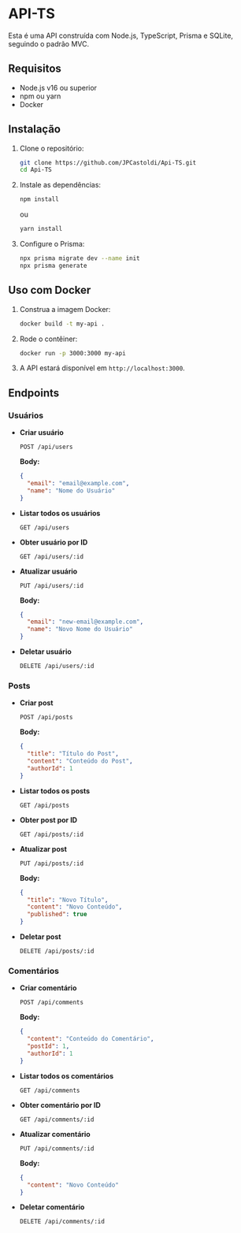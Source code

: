 # API-TS

Esta é uma API construída com Node.js, TypeScript, Prisma e SQLite, seguindo o padrão MVC.

## Requisitos

- Node.js v16 ou superior
- npm ou yarn
- Docker

## Instalação

1. Clone o repositório:

    ```bash
    git clone https://github.com/JPCastoldi/Api-TS.git
    cd Api-TS
    ```

2. Instale as dependências:

    ```bash
    npm install
    ```

    ou

    ```bash
    yarn install
    ```

3. Configure o Prisma:

    ```bash
    npx prisma migrate dev --name init
    npx prisma generate
    ```

## Uso com Docker

1. Construa a imagem Docker:

    ```bash
    docker build -t my-api .
    ```

2. Rode o contêiner:

    ```bash
    docker run -p 3000:3000 my-api
    ```

3. A API estará disponível em `http://localhost:3000`.

## Endpoints

### Usuários

- **Criar usuário**

    ```
    POST /api/users
    ```

    **Body:**
    ```json
    {
      "email": "email@example.com",
      "name": "Nome do Usuário"
    }
    ```

- **Listar todos os usuários**

    ```
    GET /api/users
    ```

- **Obter usuário por ID**

    ```
    GET /api/users/:id
    ```

- **Atualizar usuário**

    ```
    PUT /api/users/:id
    ```

    **Body:**
    ```json
    {
      "email": "new-email@example.com",
      "name": "Novo Nome do Usuário"
    }
    ```

- **Deletar usuário**

    ```
    DELETE /api/users/:id
    ```

### Posts

- **Criar post**

    ```
    POST /api/posts
    ```

    **Body:**
    ```json
    {
      "title": "Título do Post",
      "content": "Conteúdo do Post",
      "authorId": 1
    }
    ```

- **Listar todos os posts**

    ```
    GET /api/posts
    ```

- **Obter post por ID**

    ```
    GET /api/posts/:id
    ```

- **Atualizar post**

    ```
    PUT /api/posts/:id
    ```

    **Body:**
    ```json
    {
      "title": "Novo Título",
      "content": "Novo Conteúdo",
      "published": true
    }
    ```

- **Deletar post**

    ```
    DELETE /api/posts/:id
    ```

### Comentários

- **Criar comentário**

    ```
    POST /api/comments
    ```

    **Body:**
    ```json
    {
      "content": "Conteúdo do Comentário",
      "postId": 1,
      "authorId": 1
    }
    ```

- **Listar todos os comentários**

    ```
    GET /api/comments
    ```

- **Obter comentário por ID**

    ```
    GET /api/comments/:id
    ```

- **Atualizar comentário**

    ```
    PUT /api/comments/:id
    ```

    **Body:**
    ```json
    {
      "content": "Novo Conteúdo"
    }
    ```

- **Deletar comentário**

    ```
    DELETE /api/comments/:id
    ```

